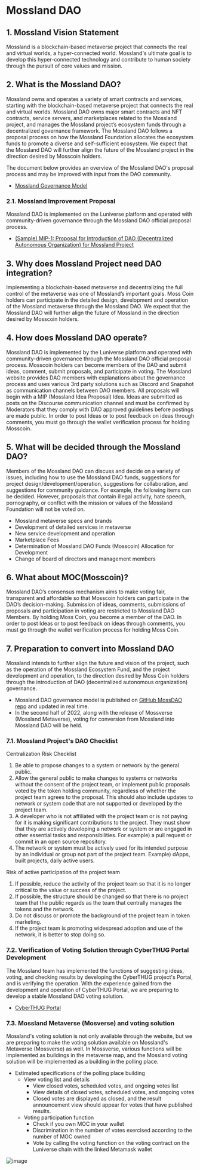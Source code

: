 # Mossland DAO

## 1. Mossland Vision Statement

Mossland is a blockchain-based metaverse project that connects the real and virtual worlds, a hyper-connected world. Mossland's ultimate goal is to develop this hyper-connected technology and contribute to human society through the pursuit of core values and mission.

## 2. What is the Mossland DAO?

Mossland owns and operates a variety of smart contracts and services, starting with the blockchain-based metaverse project that connects the real and virtual worlds. Mossland DAO owns major smart contracts and NFT contracts, service servers, and marketplaces related to the Mossland project, and manages the Mossland project’s ecosystem funds through a decentralized governance framework. The Mossland DAO follows a proposal process on how the Mossland Foundation allocates the ecosystem funds to promote a diverse and self-sufficient ecosystem. We expect that the Mossland DAO will further align the future of the Mossland project in the direction desired by Mosscoin holders.

The document below provides an overview of the Mossland DAO's proposal process and may be improved with input from the DAO community.
- [Mossland Governance Model](Mossland_DAO_Governance.md) 

### 2.1. Mossland Improvement Proposal

Mossland DAO is implemented on the Luniverse platform and operated with community-driven governance through the Mossland DAO official proposal process.

- [(Sample) MIP-1: Proposal for Introduction of DAO (Decentralized Autonomous Organization) for Mossland Project](MIP_Sample.md) 


## 3. Why does Mossland Project need DAO integration?

Implementing a blockchain-based metaverse and decentralizing the full control of the metaverse was one of Mossland’s important goals. Moss Coin holders can participate in the detailed design, development and operation of the Mossland metaverse through the Mossland DAO. We expect that the Mossland DAO will further align the future of Mossland in the direction desired by Mosscoin holders.

## 4. How does Mossland DAO operate? 

Mossland DAO is implemented by the Luniverse platform and operated with community-driven governance through the Mossland DAO official proposal process. Mosscoin holders can become members of the DAO and submit ideas, comment, submit proposals, and participate in voting. The Mossland website provides DAO members with explanations about the governance process and uses various 3rd party solutions such as Discord and Snapshot as communication channels between DAO members. All proposals will begin with a MIP (Mossland Idea Proposal) Idea. Ideas are submitted as posts on the Discourse communication channel and must be confirmed by Moderators that they comply with DAO approved guidelines before postings are made public. In order to post Ideas or to post feedback on ideas through comments, you must go through the wallet verification process for holding Mosscoin.

## 5. What will be decided through the Mossland DAO?

Members of the Mossland DAO can discuss and decide on a variety of issues, including how to use the Mossland DAO funds, suggestions for project design/development/operation, suggestions for collaboration, and suggestions for community guidance. For example, the following items can be decided. However, proposals that contain illegal activity, hate speech, pornography, or conflict with the mission or values of the Mossland Foundation will not be voted on.

- Mossland metaverse specs and brands
- Development of detailed services in metaverse
- New service development and operation
- Marketplace Fees
- Determination of Mossland DAO Funds (Mosscoin) Allocation for Development
- Change of board of directors and management members

## 6. What about MOC(Mosscoin)?

Mossland DAO’s consensus mechanism aims to make voting fair, transparent and affordable so that Mosscoin holders can participate in the DAO’s decision-making. Submission of ideas, comments, submissions of proposals and participation in voting are restricted to Mossland DAO Members. By holding Moss Coin, you become a member of the DAO. In order to post Ideas or to post feedback on ideas through comments, you must go through the wallet verification process for holding Moss Coin.


## 7. Preparation to convert into Mossland DAO 

Mossland intends to further align the future and vision of the project, such as the operation of the Mossland Ecosystem Fund, and the project development and operation, to the direction desired by Moss Coin holders through the introduction of DAO (decentralized autonomous organization) governance.
  - Mossland DAO governance model is published on [GitHub MossDAO repo](https://github.com/mossland/MossDAO) and updated in real time.
  - In the second half of 2022, along with the release of Mossverse (Mossland Metaverse), voting for conversion from Mossland into Mossland DAO will be held.

### 7.1. Mossland Project's DAO Checklist 

Centralization Risk Checklist
1. Be able to propose changes to a system or network by the general public.
2. Allow the general public to make changes to systems or networks without the consent of the project team, or implement public proposals voted by the token holding community, regardless of whether the project team agrees to the proposal. This should also include updates to network or system code that are not supported or developed by the project team.
3. A developer who is not affiliated with the project team or is not paying for it is making significant contributions to the project. They must show that they are actively developing a network or system or are engaged in other essential tasks and responsibilities. For example) a pull request or commit in an open source repository.
4. The network or system must be actively used for its intended purpose by an individual or group not part of the project team. Example) dApps, built projects, daily active users.

Risk of active participation of the project team
1. If possible, reduce the activity of the project team so that it is no longer critical to the value or success of the project.
2. If possible, the structure should be changed so that there is no project team that the public regards as the team that centrally manages the tokens and the network.
3. Do not discuss or promote the background of the project team in token marketing.
4. If the project team is promoting widespread adoption and use of the network, it is better to stop doing so.

### 7.2. Verification of Voting Solution through CyberTHUG Portal Development 


The Mossland team has implemented the functions of suggesting ideas, voting, and checking results by developing the CyberTHUG project's Portal, and is verifying the operation. With the experience gained from the development and operation of CyberTHUG Portal, we are preparing to develop a stable Mossland DAO voting solution.

- [CyberTHUG Portal](https://portal.thecyberthug.com/)

### 7.3. Mossland Metaverse (Mosverse) and voting solution

Mossland's voting solution is not only available through the website, but we are preparing to make the voting solution available on Mossland's Metaverse (Mossverse) as well.
In Mossverse, various functions will be implemented as buildings in the metaverse map, and the Mossland voting solution will be implemented as a building in the polling place.

- Estimated specifications of the polling place building
  - View voting list and details
    - View closed votes, scheduled votes, and ongoing votes list
    - View details of closed votes, scheduled votes, and ongoing votes
    - Closed votes are displayed as closed, and the result announcement view should appear for votes that have published results.
  - Voting participation function
    - Check if you own MOC in your wallet
    - Discrimination in the number of votes exercised according to the number of MOC owned
    - Vote by calling the voting function on the voting contract on the Luniverse chain with the linked Metamask wallet

![image](https://user-images.githubusercontent.com/38033515/182895266-bab1387d-c90d-4faa-a21e-e4a47cd5342f.png)
